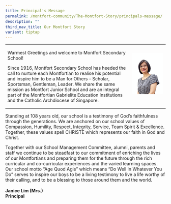 ```yaml
---
title: Principal's Message
permalink: /montfort-community/The-Montfort-Story/principals-message/
description: ""
third_nav_title: Our Montfort Story
variant: tiptap
---
```

<table style="minWidth: 50px">
<colgroup>
<col>
<col>
</colgroup>
<tbody>
<tr>
<td rowspan="1" colspan="1">
<p>Warmest Greetings and welcome to Montfort Secondary School!</p>
<p></p>
<p>Since 1916, Montfort Secondary School has heeded the call to nurture each
Montfortian to realise his potential and inspire him to be a Man for Others
– Scholar, Sportsman, Gentleman, Leader. We share the same mission as Montfort
Junior School and are an integral part of the Montfortian Gabrielite Education
Institutions and the Catholic Archdiocese of Singapore.&nbsp;&nbsp;</p>
</td>
<td rowspan="1" colspan="1">
<div class="isomer-image-wrapper">
<img style="width: 100%" height="auto" width="100%" alt="" src="/images/WhatsApp_Image_2024_12_17_at_13_40_21.jpg">
</div>
<p></p>
</td>
</tr>
</tbody>
</table>
<p>Standing at 108 years old, our school is a testimony of God’s faithfulness
through the generations. We are anchored on our school values of Compassion,
Humility, Respect, Integrity, Service, Team Spirit &amp; Excellence. Together,
these values spell CHRISTE which represents our faith in God and Christ.</p>
<p>Together with our School Management Committee, alumni, parents and staff
we continue to be steadfast to our commitment of enriching the lives of
our Montfortians and preparing them for the future through the rich curricular
and co-curricular experiences and the varied learning spaces. Our school
motto “Age Quod Agis” which means “Do Well In Whatever You Do” serves to
inspire our boys to be a living testimony to live a life worthy of their
calling, and to be a blessing to those around them and the world.
<br>
<br><strong>Janice Lim (Mrs.)<br>Principal</strong>
</p>